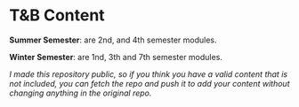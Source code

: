 # T&B Content

**Summer Semester**: are 2nd, and 4th semester modules.

**Winter Semester**: are 1nd, 3th and 7th semester modules.

*I made this repository public, so if you think you have a valid content that is not included, you can fetch the repo and push it to add your content without changing anything in the original repo.*


